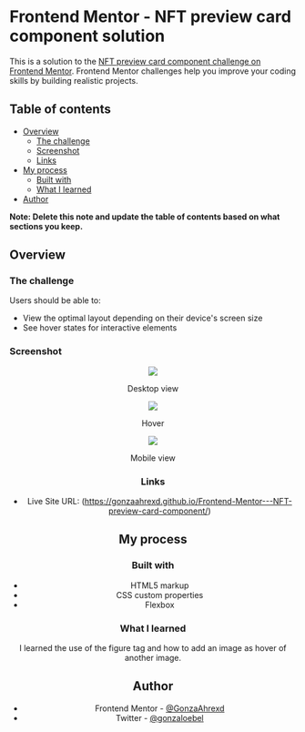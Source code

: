 # Frontend Mentor - NFT preview card component solution

This is a solution to the [NFT preview card component challenge on Frontend Mentor](https://www.frontendmentor.io/challenges/nft-preview-card-component-SbdUL_w0U). Frontend Mentor challenges help you improve your coding skills by building realistic projects. 

## Table of contents

- [Overview](#overview)
  - [The challenge](#the-challenge)
  - [Screenshot](#screenshot)
  - [Links](#links)
- [My process](#my-process)
  - [Built with](#built-with)
  - [What I learned](#what-i-learned)
- [Author](#author)

**Note: Delete this note and update the table of contents based on what sections you keep.**

## Overview

### The challenge

Users should be able to:

- View the optimal layout depending on their device's screen size
- See hover states for interactive elements

### Screenshot

<div align="center">
<div>
<img src="https://cdn.discordapp.com/attachments/740761148642689055/1024893726805475348/unknown.png">
<p align="center"> Desktop view </p>
</div>
<div>
<img src="https://cdn.discordapp.com/attachments/740761148642689055/1024893808384692235/unknown.png">
<p align="center"> Hover </p>
</div>
<div>
<img src="https://cdn.discordapp.com/attachments/740761148642689055/1024894474083647488/unknown.png">
<p align="center"> Mobile view </p>
</div>

### Links

- Live Site URL: (https://gonzaahrexd.github.io/Frontend-Mentor---NFT-preview-card-component/)

## My process

### Built with

- HTML5 markup
- CSS custom properties
- Flexbox

### What I learned

I learned the use of the figure tag and how to add an image as hover of another image.  

## Author

- Frontend Mentor - [@GonzaAhrexd](https://www.frontendmentor.io/profile/GonzaAhrexd)
- Twitter - [@gonzaloebel](https://twitter.com/GonzaloEbel)
